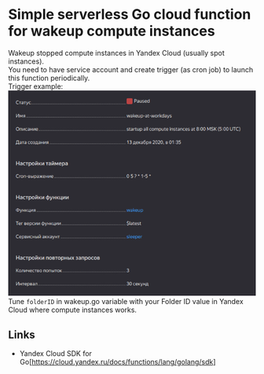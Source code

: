 # Simple serverless Go cloud function for wakeup compute instances

Wakeup stopped compute instances in Yandex Cloud (usually spot instances). \
You need to have service account and create trigger (as cron job) to launch this function periodically. \
Trigger example: \
![Trigger example](trigger.png) \
Tune `folderID` in wakeup.go variable with your Folder ID value in Yandex Cloud where compute instances works.

## Links

- Yandex Cloud SDK for Go[https://cloud.yandex.ru/docs/functions/lang/golang/sdk]

